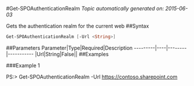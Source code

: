 #Get-SPOAuthenticationRealm
*Topic automatically generated on: 2015-06-03*

Gets the authentication realm for the current web
##Syntax
```powershell
Get-SPOAuthenticationRealm [-Url <String>]
```


##Parameters
Parameter|Type|Required|Description
---------|----|--------|-----------
|Url|String|False||
##Examples

###Example 1
    
PS:> Get-SPOAuthenticationRealm -Url https://contoso.sharepoint.com

<!-- Ref: 712DE16D6AD9904B0EDA012A289F3477 -->